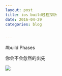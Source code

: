 ```yaml
---
layout: post
title: ios build过程探析
date: 2016-04-29
categories: blog


---
```



#build Phases

 你会不会忽然的出先

![](http://7xqijx.com1.z0.glb.clouddn.com/1.png)


         

     
  
  
 
  
  